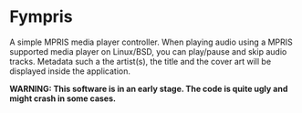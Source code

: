 # Fympris

A simple MPRIS media player controller. When playing audio using a MPRIS supported media player on Linux/BSD, you can play/pause and skip audio tracks.
Metadata such a the artist(s), the title and the cover art will be displayed inside the application.

**WARNING: This software is in an early stage. The code is quite ugly and might crash in some cases.**

